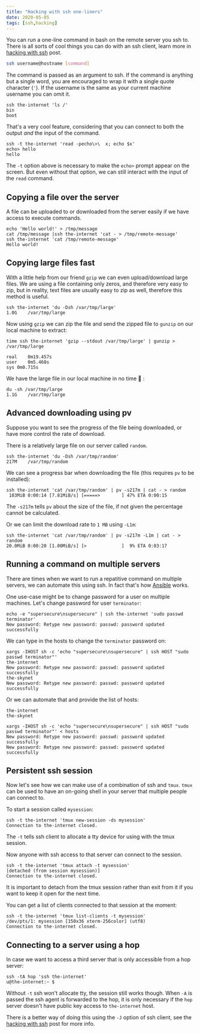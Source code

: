 ```yaml
---
title: "Hacking with ssh one-liners"
date: 2020-05-05
tags: [ssh,hacking]
---
```


You can run a one-line command in bash on the remote server you ssh to. There
is all sorts of cool things you can do with an ssh client, learn more in
[hacking with ssh](/hacking-with-ssh) post.

```bash
ssh username@hostname [command]
```

The command is passed as an argument to ssh. If the command is anything but a
single word, you are encouraged to wrap it with a single quote character (`'`).
If the username is the same as your current machine username you can omit it.

```bash{outputLines: 2,3}
ssh the-internet 'ls /'
bin
boot
```

That's a very cool feature, considering that you can connect to both the output
*and* the input of the command.

```bash{outputLines: 2,3}
ssh -t the-internet 'read -pecho\>\  x; echo $x'
echo> hello
hello
```

The `-t` option above is necessary to make the `echo>` prompt appear on the
screen. But even without that option, we can still interact with the input of
the `read` command.

## Copying a file over the server

A file can be uploaded to or downloaded from the server easily if we have
access to execute commands.

```bash{outputLines: 4}
echo 'Hello world!' > /tmp/message
cat /tmp/message |ssh the-internet 'cat - > /tmp/remote-message'
ssh the-internet 'cat /tmp/remote-message'
Hello world!
```

## Copying large files fast

With a little help from our friend `gzip` we can even upload/download large
files. We are using a file containing only zeros, and therefore very easy to
zip, but in reality, text files are usually easy to zip as well, therefore this
method is useful.

```bash{outputLines: 2}
ssh the-internet 'du -Dsh /var/tmp/large'
1.0G	/var/tmp/large
```

Now using `gzip` we can zip the file and send the zipped file to `gunzip` on
our local machine to extract:

```bash{outputLines: 2-5}
time ssh the-internet 'gzip --stdout /var/tmp/large' | gunzip > /var/tmp/large

real	0m19.457s
user	0m5.468s
sys	0m0.715s
```

We have the large file in our local machine in no time :tada: :

```bash{outputLines: 2}
du -sh /var/tmp/large
1.1G	/var/tmp/large
```

## Advanced downloading using pv

Suppose you want to see the progress of the file being downloaded, or have more
control the rate of download.

There is a relatively large file on our server called `random`.

```bash{outputLines: 2}
ssh the-internet 'du -Dsh /var/tmp/random'
217M	/var/tmp/random
```

We can see a progress bar when downloading the file (this requires `pv` to be
installed):

```bash{outputLines: 2}
ssh the-internet 'cat /var/tmp/random' | pv -s217m | cat - > random
 103MiB 0:00:14 [7.81MiB/s] [=====>        ] 47% ETA 0:00:15
```

The `-s217m` tells `pv` about the size of the file, if not given the percentage
cannot be calculated.

Or we can limit the download rate to `1 MB` using `-L1m`:

```bash{outputLines: 2}
ssh the-internet 'cat /var/tmp/random' | pv -s217m -L1m | cat - > random
20.0MiB 0:00:20 [1.00MiB/s] [>             ]  9% ETA 0:03:17
```

## Running a command on multiple servers

There are times when we want to run a repatitive command on multiple servers,
we can automate this using ssh. In fact that's how
<a href="https://www.ansible.com/" target="_blank">Ansible</a>
works.

One use-case might be to change password for a user on multiple machines. Let's
change password for user `terminator`:

```bash{outputLines: 2}
echo -e "supersecure\nsupersecure" | ssh the-internet 'sudo passwd terminator'
New password: Retype new password: passwd: password updated successfully
```

We can type in the hosts to change the `terminator` password on:

```bash{outputLines: 3,5}
xargs -IHOST sh -c 'echo "supersecure\nsupersecure" | ssh HOST "sudo passwd terminator"'
the-internet
New password: Retype new password: passwd: password updated successfully
the-skynet
New password: Retype new password: passwd: password updated successfully
```

Or we can automate that and provide the list of hosts:

```text:title=hosts
the-internet
the-skynet
```

```bash{outputLines: 2-3}
xargs -IHOST sh -c 'echo "supersecure\nsupersecure" | ssh HOST "sudo passwd terminator"' < hosts
New password: Retype new password: passwd: password updated successfully
New password: Retype new password: passwd: password updated successfully
```

## Persistent ssh session

Now let's see how we can make use of a combination of ssh and `tmux`. `tmux`
can be used to have an on-going shell in your server that multiple people can
connect to.

To start a session called `mysession`:

```bash{outputLines: 2}
ssh -t the-internet 'tmux new-session -ds mysession'
Connection to the-internet closed.
```

The `-t` tells ssh client to allocate a tty device for using with the tmux
session.

Now anyone with ssh access to that server can connect to the session.

```bash{outputLines: 2,3}
ssh -t the-internet 'tmux attach -t mysession'
[detached (from session mysession)]
Connection to the-internet closed.
```

It is important to detach from the tmux session rather than exit from it if you
want to keep it open for the next time.

You can get a list of clients connected to that session at the moment:

```bash{outputLines: 2,3}
ssh -t the-internet 'tmux list-clients -t mysession'
/dev/pts/1: mysession [150x36 xterm-256color] (utf8)
Connection to the-internet closed.
```

## Connecting to a server using a hop

In case we want to access a third server that is only accessible from a hop
server:

```bash{outputLines: 2}
ssh -tA hop 'ssh the-internet'
u@the-internet:~ $
```

Without `-t` ssh won't allocate tty, the session still works though. When `-A`
is passed the ssh agent is forwarded to the hop, it is only necessary if the
`hop` server doesn't have public key access to `the-internet` host.

There is a better way of doing this using the `-J` option of ssh client, see
the [hacking with ssh](/hacking-with-ssh#connecting-via-a-hop) post for more
info.
